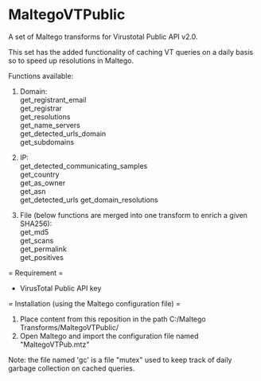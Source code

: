 # MaltegoVTPublic
A set of Maltego transforms for Virustotal Public API v2.0.   

This set has the added functionality of caching VT queries on a daily basis so to speed up resolutions in Maltego.  

Functions available:  

1) Domain:  
  get_registrant_email  
  get_registrar  
  get_resolutions  
  get_name_servers  
  get_detected_urls_domain  
  get_subdomains  
  
2) IP:  
  get_detected_communicating_samples  
  get_country  
  get_as_owner  
  get_asn  
  get_detected_urls
  get_domain_resolutions  
  
3) File (below functions are merged into one transform to enrich a given SHA256):  
  get_md5  
  get_scans  
  get_permalink  
  get_positives  

= Requirement =  
  + VirusTotal Public API key

= Installation (using the Maltego configuration file) =  
  1) Place content from this reposition in the path C:/Maltego Transforms/MaltegoVTPublic/  
  2) Open Maltego and import the configuration file named "MaltegoVTPub.mtz"  

Note: the file named 'gc' is a file "mutex" used to keep track of daily garbage collection on cached queries.
